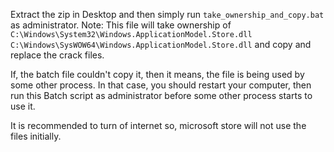 Extract the zip in Desktop and then simply run `take_ownership_and_copy.bat` as administrator.
Note: This file will take ownership of `C:\Windows\System32\Windows.ApplicationModel.Store.dll` `C:\Windows\SysWOW64\Windows.ApplicationModel.Store.dll` and copy and replace the crack files.

If, the batch file couldn't copy it, then it means, the file is being used by some other process.
In that case, you should restart your computer, then run this Batch script as administrator before some other process starts to use it.

It is recommended to turn of internet so, microsoft store will not use the files initially.
